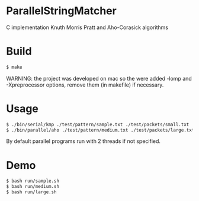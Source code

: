 # ParallelStringMatcher

C implementation Knuth Morris Pratt and Aho-Corasick algorithms

# Build
```sh
$ make
```
<p>WARNING: the project was developed on mac so the were added -lomp and -Xpreprocessor options, remove them (in makefile) if necessary.</p>

# Usage
```sh
$ ./bin/serial/kmp ./test/pattern/sample.txt ./test/packets/small.txt
$ ./bin/parallel/aho ./test/pattern/medium.txt ./test/packets/large.txt 4
```
<p>By default parallel programs run with 2 threads if not specified.</p>

# Demo
```sh
$ bash run/sample.sh
$ bash run/medium.sh
$ bash run/large.sh
```
